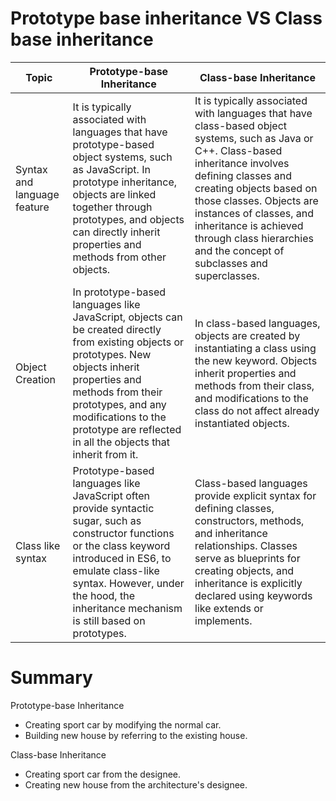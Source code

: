 # Prototype base inheritance VS Class base inheritance

| Topic                       | Prototype-base Inheritance                                                                                                                                                                                                                                                         | Class-base Inheritance                                                                                                                                                                                                                                                                                                                      |
| --------------------------- | ---------------------------------------------------------------------------------------------------------------------------------------------------------------------------------------------------------------------------------------------------------------------------------- | ------------------------------------------------------------------------------------------------------------------------------------------------------------------------------------------------------------------------------------------------------------------------------------------------------------------------------------------- |
| Syntax and language feature | It is typically associated with languages that have prototype-based object systems, such as JavaScript. In prototype inheritance, objects are linked together through prototypes, and objects can directly inherit properties and methods from other objects.                      | It is typically associated with languages that have class-based object systems, such as Java or C++. Class-based inheritance involves defining classes and creating objects based on those classes. Objects are instances of classes, and inheritance is achieved through class hierarchies and the concept of subclasses and superclasses. |
| Object Creation             | In prototype-based languages like JavaScript, objects can be created directly from existing objects or prototypes. New objects inherit properties and methods from their prototypes, and any modifications to the prototype are reflected in all the objects that inherit from it. | In class-based languages, objects are created by instantiating a class using the new keyword. Objects inherit properties and methods from their class, and modifications to the class do not affect already instantiated objects.                                                                                                           |
| Class like syntax           | Prototype-based languages like JavaScript often provide syntactic sugar, such as constructor functions or the class keyword introduced in ES6, to emulate class-like syntax. However, under the hood, the inheritance mechanism is still based on prototypes.                      | Class-based languages provide explicit syntax for defining classes, constructors, methods, and inheritance relationships. Classes serve as blueprints for creating objects, and inheritance is explicitly declared using keywords like extends or implements.                                                                               |

# Summary

Prototype-base Inheritance

- Creating sport car by modifying the normal car.
- Building new house by referring to the existing house.

Class-base Inheritance

- Creating sport car from the designee.
- Creating new house from the architecture's designee.
